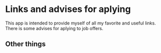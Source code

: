 # Links and advises for aplying

This app is intended to provide myself of all my favorite and useful links.
There is some advises for aplying to job offers.

## Other things
